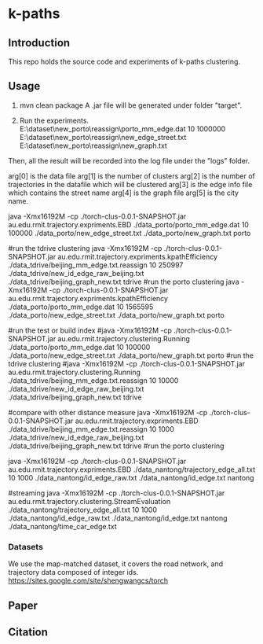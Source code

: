 # k-paths
## Introduction
This repo holds the source code and experiments of k-paths clustering.

## Usage
1. mvn clean package
A .jar file will be generated under folder "target".

2. Run the experiments.
E:\dataset\new_porto\reassign\porto_mm_edge.dat 10 1000000 E:\dataset\new_porto\reassign\new_edge_street.txt E:\dataset\new_porto\reassign\new_graph.txt

Then, all the result will be recorded into the log file under the "logs" folder.

arg[0] is the data file
arg[1] is the number of clusters
arg[2] is the number of trajectories in the datafile which will be clustered
arg[3] is the edge info file which contains the street name
arg[4] is the graph file
arg[5] is the city name. 

 java -Xmx16192M -cp ./torch-clus-0.0.1-SNAPSHOT.jar au.edu.rmit.trajectory.expriments.EBD ./data_porto/porto_mm_edge.dat 10 100000 ./data_porto/new_edge_street.txt ./data_porto/new_graph.txt porto

 #run the tdrive clustering
 java -Xmx16192M -cp ./torch-clus-0.0.1-SNAPSHOT.jar au.edu.rmit.trajectory.expriments.kpathEfficiency ./data_tdrive/beijing_mm_edge.txt.reassign 10 250997 ./data_tdrive/new_id_edge_raw_beijing.txt ./data_tdrive/beijing_graph_new.txt tdrive
 #run the porto clustering
 java -Xmx16192M -cp ./torch-clus-0.0.1-SNAPSHOT.jar au.edu.rmit.trajectory.expriments.kpathEfficiency ./data_porto/porto_mm_edge.dat 10 1565595 ./data_porto/new_edge_street.txt ./data_porto/new_graph.txt porto
 
 #run the test or build index
 #java -Xmx16192M -cp ./torch-clus-0.0.1-SNAPSHOT.jar au.edu.rmit.trajectory.clustering.Running ./data_porto/porto_mm_edge.dat 10 100000 ./data_porto/new_edge_street.txt ./data_porto/new_graph.txt porto
 #run the tdrive clustering
 #java -Xmx16192M -cp ./torch-clus-0.0.1-SNAPSHOT.jar au.edu.rmit.trajectory.clustering.Running ./data_tdrive/beijing_mm_edge.txt.reassign 10 10000 ./data_tdrive/new_id_edge_raw_beijing.txt ./data_tdrive/beijing_graph_new.txt tdrive
 
 #compare with other distance measure
 java -Xmx16192M -cp ./torch-clus-0.0.1-SNAPSHOT.jar au.edu.rmit.trajectory.expriments.EBD ./data_tdrive/beijing_mm_edge.txt.reassign 10 1000 ./data_tdrive/new_id_edge_raw_beijing.txt ./data_tdrive/beijing_graph_new.txt tdrive
 #run the porto clustering

 java -Xmx16192M -cp ./torch-clus-0.0.1-SNAPSHOT.jar au.edu.rmit.trajectory.expriments.EBD ./data_nantong/trajectory_edge_all.txt 10 1000 ./data_nantong/id_edge_raw.txt ./data_nantong/id_edge.txt nantong
 
 #streaming
 java -Xmx16192M -cp ./torch-clus-0.0.1-SNAPSHOT.jar au.edu.rmit.trajectory.clustering.StreamEvaluation		./data_nantong/trajectory_edge_all.txt 10 1000 ./data_nantong/id_edge_raw.txt ./data_nantong/id_edge.txt nantong ./data_nantong/time_car_edge.txt

### Datasets
We use the map-matched dataset, it covers the road network, and trajectory data composed of integer ids.
https://sites.google.com/site/shengwangcs/torch

## Paper


## Citation

